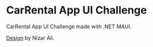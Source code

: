 # CarRental App UI Challenge

CarRental App UI Challenge made with .NET MAUI.

[Design](https://dribbble.com/shots/19376090-Car-Rental-App-Concept) by Nizar Ali.